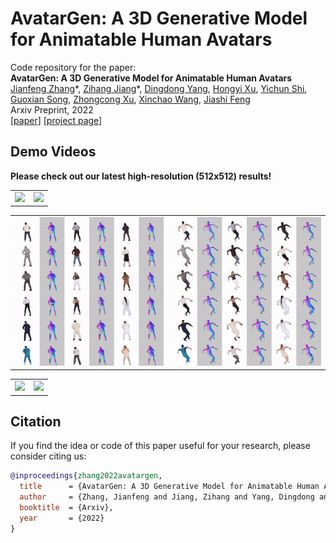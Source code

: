 # AvatarGen: A 3D Generative    Model  for  Animatable Human Avatars
Code repository for the paper:  
**AvatarGen: A 3D Generative    Model  for  Animatable Human Avatars**  
[Jianfeng Zhang](https://jeff95.me)\*, [Zihang Jiang](https://zihangjiang.github.io/)\*, [Dingdong Yang](https://santisy.github.io/), [Hongyi Xu](http://www-scf.usc.edu/~hongyixu/), [Yichun Shi](https://seasonsh.github.io/),  [Guoxian Song](https://guoxiansong.github.io/homepage/index.html),  [Zhongcong Xu](https://github.com/zcxu-eric), [Xinchao Wang](https://sites.google.com/site/sitexinchaowang/), [Jiashi Feng](https://sites.google.com/site/jshfeng/)  
Arxiv Preprint, 2022 <br>
[[paper](https://arxiv.org/abs/2211.14589)] [[project page](http://jeff95.me/projects/avatargen.html)]


## Demo Videos

**Please check out our latest high-resolution (512x512) results!**
<table style="border:0px">
   <tr>
       <td><img src="assets/mv_demo.gif" width="400px" frame=void rules=none></td>
       <td><img src="assets/anim_demo.gif" width="400px"  frame=void rules=none></td>
   </tr>

<table style="border:0px">
   <tr>
       <td><img src="assets/teaser_4.gif" width="400px" frame=void rules=none></td>
       <td><img src="assets/teaser_5.gif" width="400px"  frame=void rules=none></td>
   </tr>
</table>

</table>
<table style="border:0px">
   <tr>
       <td><img src="assets/teaser_1.gif" width="400px" frame=void rules=none></td>
       <td><img src="assets/teaser_2.gif" width="400px"  frame=void rules=none></td>
   </tr>
</table>




## Citation
If you  find the idea or code of this paper useful for your research, please consider citing us:

```bibtex
@inproceedings{zhang2022avatargen,
  title      = {AvatarGen: A 3D Generative Model for Animatable Human Avatars},
  author     = {Zhang, Jianfeng and Jiang, Zihang and Yang, Dingdong and Xu, Hongyi and Shi, Yichun and Song, Guoxian and Xu, Zhongcong and Wang, Xinchao and Feng, Jiashi},
  booktitle  = {Arxiv},
  year       = {2022}
}
```
